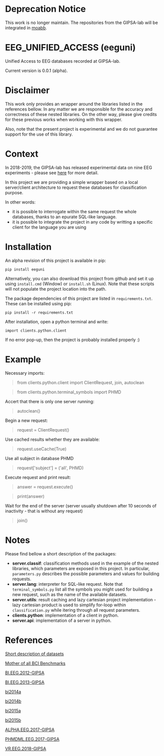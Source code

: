 # Deprecation Notice

This work is no longer maintain. The repositories from the GIPSA-lab will be integrated in [moabb](https://github.com/NeuroTechX/moabb).

# EEG_UNIFIED_ACCESS (eeguni)
Unified Access to EEG databases recorded at GIPSA-lab.

Current version is 0.0.1 (alpha).

# Disclaimer
This work only provides an wrapper around the libraries listed in the references bellow.
In any matter we are responsible for the accuracy and correctness of these nested libraries.
On the other way, please give credits for these previous works when working with this wrapper.

Also, note that the present project is experimental and we do not guarantee support for the use of this library. 

# Context
In 2018-2019, the GIPSA-lab has released experimental data on nine EEG experiments - please see [here](https://sites.google.com/site/marcocongedo/science/eeg-data?authuser=0) for more detail.

In this project we are providing a simple wrapper based on a local server/client architecture to request these databases for classification purpose.

In other words:
- it is possible to interrogate within the same request the whole databases, thanks to an epurate SQL-like language.
- it is possible to integrate the project in any code by writting a specific client for the language you are using


# Installation

An alpha revision of this project is available in pip:

`pip install eeguni`

Alternatively, you can also download this project from github and set it up using `install.cmd` (Window) or `install.sh` (Linux). Note that these scripts will not populate the project location into the path.

The package dependencies of this project are listed in `requirements.txt`. These can be installed using pip:

`pip install -r requirements.txt`

After installation, open a python terminal and write:

`import clients.python.client`

If no error pop-up, then the project is probably installed properly :)

# Example

Necessary imports:
>from clients.python.client import ClientRequest, join, autoclean

>from clients.python.terminal_symbols import PHMD

Accert that there is only one server running:
>autoclean()

Begin a new request:
>request = ClientRequest()

Use cached results whether they are available:

>request.useCache(True)

Use all subject in database PHMD

>request['subject'] = ('all', PHMD)

Execute request and print result:
>answer = request.execute()

>print(answer)

Wait for the end of the server (server usually shutdown after 10 seconds of inactivity - that is without any request)
>join()

# Notes
Please find bellow a short description of the packages:
- __server.classif__: classification methods used in the example of the nested libraries, which parameters are exposed in this project. In particular, `parameters.py` describes the possible parameters and values for building requests.
- __server.lang__: interpreter for SQL-like request. Note that `terminal_symbols.py` list all the symbols you might used for building a new request, such as the name of the available datasets.
- __server.utils__: result caching and lazy cartesian project implementation - lazy cartesian product is used to simplify for-loop within `classification.py` while itering through all request parameters.
- __clients.python__: implementation of a client in python.
- __server.api__: implementation of a server in python. 

# References

[Short description of datasets](https://sites.google.com/site/marcocongedo/science/eeg-data?authuser=0)

[Mother of all BCI Benchmarks](https://github.com/NeuroTechX/moabb)

[BI.EEG.2012-GIPSA](https://www.google.com/url?q=https%3A%2F%2Fzenodo.org%2Frecord%2F2649006&sa=D&sntz=1&usg=AFQjCNFn_MXNkwABcJdGwyC1_3rmTWk2aQ)

[BI.EEG.2013-GIPSA](https://www.google.com/url?q=https%3A%2F%2Fzenodo.org%2Frecord%2F2645882%23.XLoaC-gzZnI&sa=D&sntz=1&usg=AFQjCNE9JjtUVD1daMRwaga_2YK_vKfBmA)

[bi2014a](https://zenodo.org/record/3266223/)

[bi2014b](https://www.google.com/url?q=https%3A%2F%2Fzenodo.org%2Frecord%2F3267302%23.XR8tQeszapo&sa=D&sntz=1&usg=AFQjCNEq_Q_eJjYnXmmIOncyryRgzoqNag)

[bi2015a](https://www.google.com/url?q=https%3A%2F%2Fzenodo.org%2Frecord%2F3266930%23.XR8sRuszapo&sa=D&sntz=1&usg=AFQjCNFuez6e0171NdtGN-q4m4YU3jYQgQ)

[bi2015b](https://www.google.com/url?q=https%3A%2F%2Fzenodo.org%2Frecord%2F3268762%23.XR8tEuszapo&sa=D&sntz=1&usg=AFQjCNE6DVwYhbVTVIXhG2yQviFwgrjVUw)

[ALPHA.EEG.2017-GIPSA](https://www.google.com/url?q=https%3A%2F%2Fzenodo.org%2Frecord%2F2605110%23.XLX-O1Uzapo&sa=D&sntz=1&usg=AFQjCNGyZFsAh8rECnm4TVzk1s1bsAxWhA)

[PHMDML.EEG.2017-GIPSA](https://www.google.com/url?q=https%3A%2F%2Fzenodo.org%2Frecord%2F2617085%23.XLX-olUzapo&sa=D&sntz=1&usg=AFQjCNG74i9gj8nmtCeeqLhRwTi91w8efw)

[VR.EEG.2018-GIPSA](https://zenodo.org/record/2605205#.XuU1QLxxdPa)

